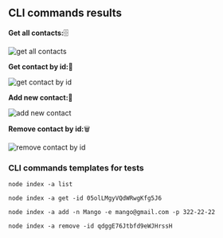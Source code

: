 ## CLI commands results

**Get all contacts:**🗄️

![get all contacts](https://monosnap.com/image/WHbL2y6OGfwl9oDYpCjfJaGJwIzFQO "Click will open image in a new tab")

**Get contact by id:**📄

![get contact by id](https://monosnap.com/image/yF2N4Roe2kzl272ABJx9KFfRR4KdcA "Click will open image in a new tab")

**Add new contact:**📝

![add new contact](https://monosnap.com/image/1222ou8vA93M1zrgY76SlYoGEIz46l "Click will open image in a new tab")

**Remove contact by id:**🗑️

![remove contact by id](https://monosnap.com/image/8FtOTXa1MY90mZJOqwZk5mcdEcDNqM "Click will open image in a new tab")

### CLI commands templates for tests

```
node index -a list
```

```
node index -a get -id 05olLMgyVQdWRwgKfg5J6
```

```
node index -a add -n Mango -e mango@gmail.com -p 322-22-22
```

```
node index -a remove -id qdggE76Jtbfd9eWJHrssH
```
